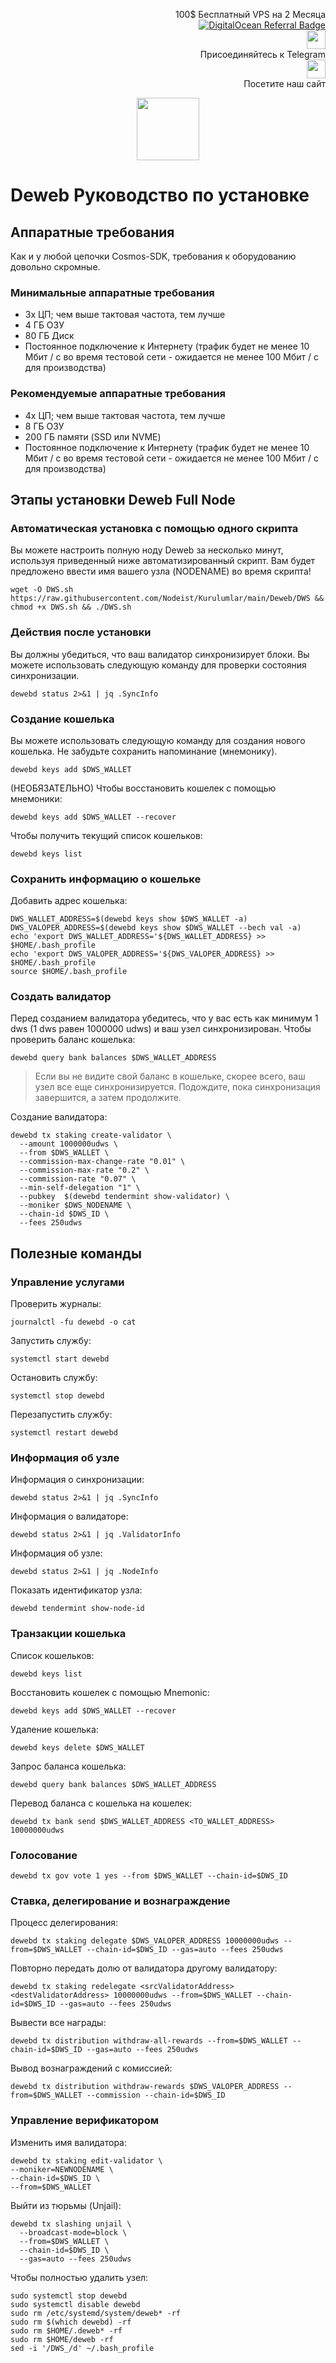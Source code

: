 <p style="font-size:14px" align="right">
 100$ Бесплатный VPS на 2 Месяца <br>
 <a target="_blank" href="https://www.digitalocean.com/?refcode=410c988c8b3e&utm_campaign=Referral_Invite&utm_medium=Referral_Program&utm_source=badge"><img src="https://web-platforms.sfo2.cdn.digitaloceanspaces.com/WWW/Badge%201.svg" alt="DigitalOcean Referral Badge" /></a></br>
 <a href="https://t.me/nodeistt" target="_blank"><img src="https://github.com/Nodeist/Testnet_Kurulumlar/blob/fee87fe32609c1704206721b9fb16e4c5de75a96/telegramlogo.png" width="30"/></a><br>Присоединяйтесь к Telegram<br>
<a href="https://nodeist.site/" target="_blank"><img src="https://raw.githubusercontent.com/Nodeist/Testnet_Kurulumlar/main/logo.png" width="30"/></a><br> Посетите наш сайт
</p>



<p align="center">
<img height="100" src="https://i.hizliresim.com/kitpt1x.png">
</p>

# Deweb Руководство по установке
## Аппаратные требования
Как и у любой цепочки Cosmos-SDK, требования к оборудованию довольно скромные.

### Минимальные аппаратные требования
  - 3x ЦП; чем выше тактовая частота, тем лучше
  - 4 ГБ ОЗУ
  - 80 ГБ Диск
  - Постоянное подключение к Интернету (трафик будет не менее 10 Мбит / с во время тестовой сети - ожидается не менее 100 Мбит / с для производства)

### Рекомендуемые аппаратные требования
  - 4x ЦП; чем выше тактовая частота, тем лучше
  - 8 ГБ ОЗУ
  - 200 ГБ памяти (SSD или NVME)
  - Постоянное подключение к Интернету (трафик будет не менее 10 Мбит / с во время тестовой сети - ожидается не менее 100 Мбит / с для производства)

## Этапы установки Deweb Full Node
### Автоматическая установка с помощью одного скрипта
Вы можете настроить полную ноду Deweb за несколько минут, используя приведенный ниже автоматизированный скрипт.
Вам будет предложено ввести имя вашего узла (NODENAME) во время скрипта!

```
wget -O DWS.sh https://raw.githubusercontent.com/Nodeist/Kurulumlar/main/Deweb/DWS && chmod +x DWS.sh && ./DWS.sh
```
### Действия после установки

Вы должны убедиться, что ваш валидатор синхронизирует блоки.
Вы можете использовать следующую команду для проверки состояния синхронизации.
```
dewebd status 2>&1 | jq .SyncInfo
```

### Создание кошелька
Вы можете использовать следующую команду для создания нового кошелька. Не забудьте сохранить напоминание (мнемонику).
```
dewebd keys add $DWS_WALLET
```

(НЕОБЯЗАТЕЛЬНО) Чтобы восстановить кошелек с помощью мнемоники:
```
dewebd keys add $DWS_WALLET --recover
```

Чтобы получить текущий список кошельков:
```
dewebd keys list
```
### Сохранить информацию о кошельке
Добавить адрес кошелька:
```
DWS_WALLET_ADDRESS=$(dewebd keys show $DWS_WALLET -a)
DWS_VALOPER_ADDRESS=$(dewebd keys show $DWS_WALLET --bech val -a)
echo 'export DWS_WALLET_ADDRESS='${DWS_WALLET_ADDRESS} >> $HOME/.bash_profile
echo 'export DWS_VALOPER_ADDRESS='${DWS_VALOPER_ADDRESS} >> $HOME/.bash_profile
source $HOME/.bash_profile
```


### Создать валидатор
Перед созданием валидатора убедитесь, что у вас есть как минимум 1 dws (1 dws равен 1000000 udws) и ваш узел синхронизирован.
Чтобы проверить баланс кошелька:
```
dewebd query bank balances $DWS_WALLET_ADDRESS
```
> Если вы не видите свой баланс в кошельке, скорее всего, ваш узел все еще синхронизируется. Подождите, пока синхронизация завершится, а затем продолжите.

Создание валидатора:
```
dewebd tx staking create-validator \
  --amount 1000000udws \
  --from $DWS_WALLET \
  --commission-max-change-rate "0.01" \
  --commission-max-rate "0.2" \
  --commission-rate "0.07" \
  --min-self-delegation "1" \
  --pubkey  $(dewebd tendermint show-validator) \
  --moniker $DWS_NODENAME \
  --chain-id $DWS_ID \
  --fees 250udws
```


## Полезные команды
### Управление услугами
Проверить журналы:
```
journalctl -fu dewebd -o cat
```

Запустить службу:
```
systemctl start dewebd
```

Остановить службу:
```
systemctl stop dewebd
```

Перезапустить службу:
```
systemctl restart dewebd
```

### Информация об узле
Информация о синхронизации:
```
dewebd status 2>&1 | jq .SyncInfo
```

Информация о валидаторе:
```
dewebd status 2>&1 | jq .ValidatorInfo
```

Информация об узле:
```
dewebd status 2>&1 | jq .NodeInfo
```

Показать идентификатор узла:
```
dewebd tendermint show-node-id
```

### Транзакции кошелька
Список кошельков:
```
dewebd keys list
```

Восстановить кошелек с помощью Mnemonic:
```
dewebd keys add $DWS_WALLET --recover
```

Удаление кошелька:
```
dewebd keys delete $DWS_WALLET
```

Запрос баланса кошелька:
```
dewebd query bank balances $DWS_WALLET_ADDRESS
```

Перевод баланса с кошелька на кошелек:
```
dewebd tx bank send $DWS_WALLET_ADDRESS <TO_WALLET_ADDRESS> 10000000udws
```

### Голосование
```
dewebd tx gov vote 1 yes --from $DWS_WALLET --chain-id=$DWS_ID
```

### Ставка, делегирование и вознаграждение
Процесс делегирования:
```
dewebd tx staking delegate $DWS_VALOPER_ADDRESS 10000000udws --from=$DWS_WALLET --chain-id=$DWS_ID --gas=auto --fees 250udws
```

Повторно передать долю от валидатора другому валидатору:
```
dewebd tx staking redelegate <srcValidatorAddress> <destValidatorAddress> 10000000udws --from=$DWS_WALLET --chain-id=$DWS_ID --gas=auto --fees 250udws
```

Вывести все награды:
```
dewebd tx distribution withdraw-all-rewards --from=$DWS_WALLET --chain-id=$DWS_ID --gas=auto --fees 250udws
```

Вывод вознаграждений с комиссией:
```
dewebd tx distribution withdraw-rewards $DWS_VALOPER_ADDRESS --from=$DWS_WALLET --commission --chain-id=$DWS_ID
```

### Управление верификатором
Изменить имя валидатора:
```
dewebd tx staking edit-validator \
--moniker=NEWNODENAME \
--chain-id=$DWS_ID \
--from=$DWS_WALLET
```

Выйти из тюрьмы (Unjail):
```
dewebd tx slashing unjail \
  --broadcast-mode=block \
  --from=$DWS_WALLET \
  --chain-id=$DWS_ID \
  --gas=auto --fees 250udws
```


Чтобы полностью удалить узел:
```
sudo systemctl stop dewebd
sudo systemctl disable dewebd
sudo rm /etc/systemd/system/deweb* -rf
sudo rm $(which dewebd) -rf
sudo rm $HOME/.deweb* -rf
sudo rm $HOME/deweb -rf
sed -i '/DWS_/d' ~/.bash_profile
```
